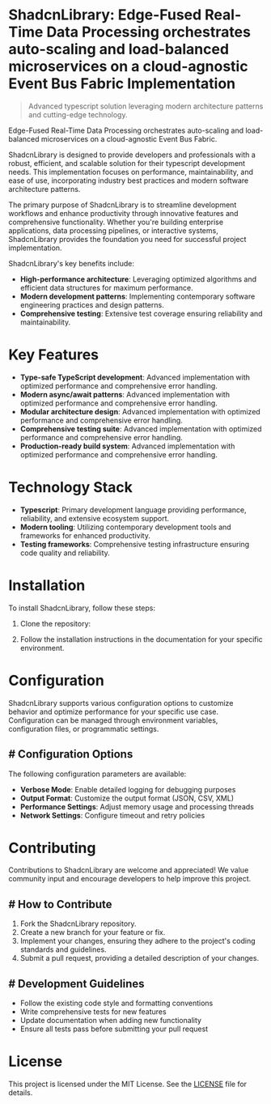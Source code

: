 <!-- fallback_ShadcnLibrary_20251003194340_22884 -->

# ShadcnLibrary: Edge-Fused Real-Time Data Processing orchestrates auto-scaling and load-balanced microservices on a cloud-agnostic Event Bus Fabric Implementation
> Advanced typescript solution leveraging modern architecture patterns and cutting-edge technology.

Edge-Fused Real-Time Data Processing orchestrates auto-scaling and load-balanced microservices on a cloud-agnostic Event Bus Fabric.

ShadcnLibrary is designed to provide developers and professionals with a robust, efficient, and scalable solution for their typescript development needs. This implementation focuses on performance, maintainability, and ease of use, incorporating industry best practices and modern software architecture patterns.

The primary purpose of ShadcnLibrary is to streamline development workflows and enhance productivity through innovative features and comprehensive functionality. Whether you're building enterprise applications, data processing pipelines, or interactive systems, ShadcnLibrary provides the foundation you need for successful project implementation.

ShadcnLibrary's key benefits include:

* **High-performance architecture**: Leveraging optimized algorithms and efficient data structures for maximum performance.
* **Modern development patterns**: Implementing contemporary software engineering practices and design patterns.
* **Comprehensive testing**: Extensive test coverage ensuring reliability and maintainability.

# Key Features

* **Type-safe TypeScript development**: Advanced implementation with optimized performance and comprehensive error handling.
* **Modern async/await patterns**: Advanced implementation with optimized performance and comprehensive error handling.
* **Modular architecture design**: Advanced implementation with optimized performance and comprehensive error handling.
* **Comprehensive testing suite**: Advanced implementation with optimized performance and comprehensive error handling.
* **Production-ready build system**: Advanced implementation with optimized performance and comprehensive error handling.

# Technology Stack

* **Typescript**: Primary development language providing performance, reliability, and extensive ecosystem support.
* **Modern tooling**: Utilizing contemporary development tools and frameworks for enhanced productivity.
* **Testing frameworks**: Comprehensive testing infrastructure ensuring code quality and reliability.

# Installation

To install ShadcnLibrary, follow these steps:

1. Clone the repository:


2. Follow the installation instructions in the documentation for your specific environment.

# Configuration

ShadcnLibrary supports various configuration options to customize behavior and optimize performance for your specific use case. Configuration can be managed through environment variables, configuration files, or programmatic settings.

## # Configuration Options

The following configuration parameters are available:

* **Verbose Mode**: Enable detailed logging for debugging purposes
* **Output Format**: Customize the output format (JSON, CSV, XML)
* **Performance Settings**: Adjust memory usage and processing threads
* **Network Settings**: Configure timeout and retry policies

# Contributing

Contributions to ShadcnLibrary are welcome and appreciated! We value community input and encourage developers to help improve this project.

## # How to Contribute

1. Fork the ShadcnLibrary repository.
2. Create a new branch for your feature or fix.
3. Implement your changes, ensuring they adhere to the project's coding standards and guidelines.
4. Submit a pull request, providing a detailed description of your changes.

## # Development Guidelines

* Follow the existing code style and formatting conventions
* Write comprehensive tests for new features
* Update documentation when adding new functionality
* Ensure all tests pass before submitting your pull request

# License

This project is licensed under the MIT License. See the [LICENSE](https://github.com/Nurulika/ShadcnLibrary/blob/main/LICENSE) file for details.
